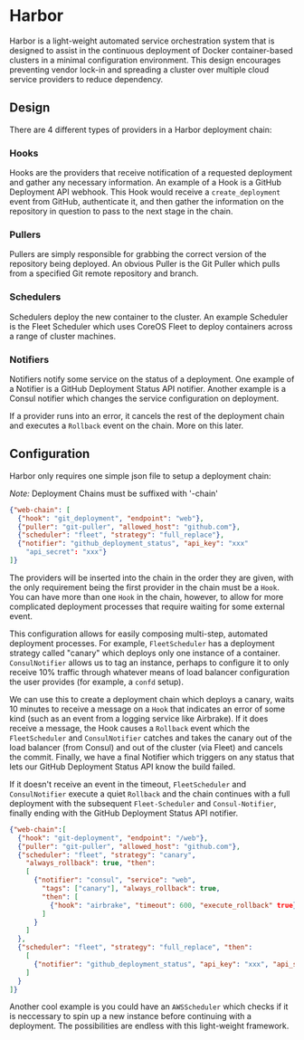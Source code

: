 # Harbor
Harbor is a light-weight automated service orchestration system that is designed to assist in the continuous deployment of Docker container-based clusters in a minimal configuration environment. This design encourages preventing vendor lock-in and spreading a cluster over multiple cloud service providers to reduce dependency.

## Design
There are 4 different types of providers in a Harbor deployment chain:

### Hooks
Hooks are the providers that receive notification of a requested deployment and gather any necessary information. An example of a Hook is a GitHub Deployment API webhook. This Hook would receive a `create_deployment` event from GitHub, authenticate it, and then gather the information on the repository in question to pass to the next stage in the chain.

### Pullers
Pullers are simply responsible for grabbing the correct version of the repository being deployed. An obvious Puller is the Git Puller which pulls from a specified Git remote repository and branch.

### Schedulers
Schedulers deploy the new container to the cluster. An example Scheduler is the Fleet Scheduler which uses CoreOS Fleet to deploy containers across a range of cluster machines.

### Notifiers
Notifiers notify some service on the status of a deployment. One example of a Notifier is a GitHub Deployment Status API notifier. Another example is a Consul notifier which changes the service configuration on deployment.

If a provider runs into an error, it cancels the rest of the deployment chain and executes a `Rollback` event on the chain. More on this later.

## Configuration
Harbor only requires one simple json file to setup a deployment chain:

*Note:* Deployment Chains must be suffixed with '-chain'

```json
{"web-chain": [ 
  {"hook": "git_deployment", "endpoint": "web"},
  {"puller": "git-puller", "allowed_host": "github.com"},
  {"scheduler": "fleet", "strategy": "full_replace"},
  {"notifier": "github_deployment_status", "api_key": "xxx"
    "api_secret": "xxx"}
]}
```

The providers will be inserted into the chain in the order they are given, with the only requirement being the first provider in the chain must be a `Hook`. You can have more than one `Hook` in the chain, however, to allow for more complicated deployment processes that require waiting for some external event.

This configuration allows for easily composing multi-step, automated deployment processes. For example, `FleetScheduler` has a deployment strategy called "canary" which deploys only one instance of a container. `ConsulNotifier` allows us to tag an instance, perhaps to configure it to only receive 10% traffic through whatever means of load balancer configuration the user provides (for example, a `confd` setup).

We can use this to create a deployment chain which deploys a canary, waits 10 minutes to receive a message on a `Hook` that indicates an error of some kind (such as an event from a logging service like Airbrake). If it does receive a message, the Hook causes a `Rollback` event which the `FleetScheduler` and `ConsulNotifier` catches and takes the canary out of the load balancer (from Consul) and out of the cluster (via Fleet) and cancels the commit. Finally, we have a final Notifier which triggers on any status that lets our GitHub Deployment Status API know the build failed.

If it doesn't receive an event in the timeout, `FleetScheduler` and `ConsulNotifier` execute a quiet `Rollback` and the chain continues with a full deployment with the subsequent `Fleet-Scheduler` and `Consul-Notifier`, finally ending with the GitHub Deployment Status API notifier.

```json
{"web-chain":[
  {"hook": "git-deployment", "endpoint": "/web"},
  {"puller": "git-puller", "allowed_host": "github.com"},
  {"scheduler": "fleet", "strategy": "canary",
    "always_rollback": true, "then":
    [
      {"notifier": "consul", "service": "web",
        "tags": ["canary"], "always_rollback": true,
        "then": [
          {"hook": "airbrake", "timeout": 600, "execute_rollback" true}
        ]
      }
    ]
  },
  {"scheduler": "fleet", "strategy": "full_replace", "then":
    [
      {"notifier": "github_deployment_status", "api_key": "xxx", "api_secret": "xxx"}
    ]
  }
]}
```

Another cool example is you could have an `AWSScheduler` which checks if it is neccessary to spin up a new instance before continuing with a deployment. The possibilities are endless with this light-weight framework.
